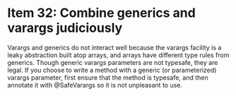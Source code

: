 # Item 32: Combine generics and varargs judiciously

Varargs and generics do not interact well because the varargs facility is a leaky abstraction built atop arrays,
and arrays have different type rules from generics. Though generic varargs parameters are not typesafe, they are legal.
If you choose to write a method with a generic (or parameterized) varargs parameter,
first ensure that the method is typesafe, and then annotate it with @SafeVarargs so it is not unpleasant to use.